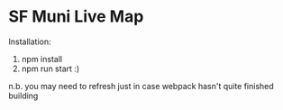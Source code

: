 # SF Muni Live Map

Installation: 

1. npm install
2. npm run start :)

n.b. you may need to refresh just in case webpack hasn't quite finished building
